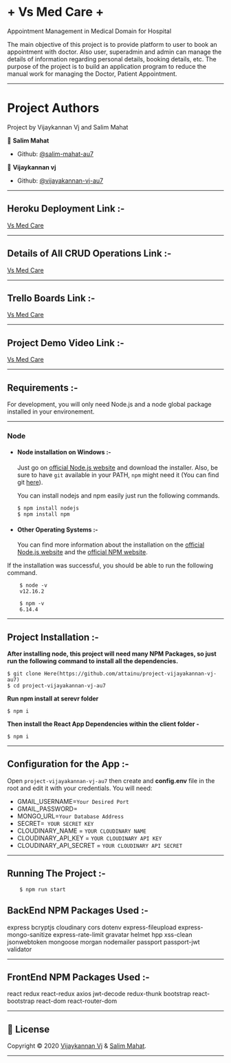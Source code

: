 #  + Vs Med Care +  
Appointment Management in Medical Domain for Hospital
                              
The main objective of this project is to provide platform to user to book an appointment with doctor. Also user, superadmin and admin can manage the details of information regarding personal details, booking details, etc. The purpose of the project is to build an application program to reduce the manual work for managing the Doctor, Patient Appointment. 

---
# Project Authors 

Project by Vijaykannan Vj and Salim Mahat

👤 **Salim Mahat**

- Github: [@salim-mahat-au7](https://github.com/attainu/salim-mahat-au7)

👤 **Vijaykannan vj**

- Github: [@vijayakannan-vj-au7](https://github.com/attainu/vijayakannan-vj-au7)
---

## Heroku Deployment Link :-
[Vs Med Care](https://vs-medcare.herokuapp.com/)

---

## Details of All CRUD Operations Link :-
[Vs Med Care](https://documenter.getpostman.com/view/11864784/TVKD3xmm)

---

## Trello Boards Link :-
[Vs Med Care](https://trello.com/b/KepY1opk/vijayakannan-salim)

---

## Project Demo Video Link :-
[Vs Med Care](https://drive.google.com/drive/folders/1xMVtwa7XyFwzLmxwlKjhGBpc2Kpk9LtL?usp=sharing)

---
## Requirements :-

For development, you will only need Node.js and a node global package installed in your environement.

---

### Node
- #### Node installation on Windows :-

  Just go on [official Node.js website](https://nodejs.org/) and download the installer.
  Also, be sure to have `git` available in your PATH, `npm` might need it (You can find git [here](https://git-scm.com/)).

  You can install nodejs and npm easily just run the following commands.

      $ npm install nodejs
      $ npm install npm

- #### Other Operating Systems :-
  You can find more information about the installation on the [official Node.js website](https://nodejs.org/) and the [official NPM website](https://npmjs.org/).

If the installation was successful, you should be able to run the following command.

```
    $ node -v
    v12.16.2

    $ npm -v
    6.14.4
```
---

## Project Installation :-
  **After installing node, this project will need many NPM Packages, so just run the following command to install all the dependencies.**
```
$ git clone Here(https://github.com/attainu/project-vijayakannan-vj-au7)
$ cd project-vijayakannan-vj-au7
```   
**Run npm install at serevr folder**
```
$ npm i
```
**Then install the React App Dependencies within the client folder -**
```
$ npm i 
```
---

## Configuration for the App :-

Open `project-vijayakannan-vj-au7` then create and **config.env** file in the root and edit it with your credentials. You will need:

- GMAIL_USERNAME=`Your Desired Port`
- GMAIL_PASSWORD=
- MONGO_URL=`Your Database Address`
- SECRET=` YOUR SECRET KEY`
- CLOUDINARY_NAME = `YOUR CLOUDINARY NAME`
- CLOUDINARY_API_KEY = `YOUR CLOUDINARY API KEY`
- CLOUDINARY_API_SECRET = `YOUR CLOUDINARY API SECRET`
---

## Running The Project :-

```
    $ npm run start
```


## BackEnd NPM Packages Used :-

express 
bcryptjs 
cloudinary 
cors 
dotenv 
express-fileupload 
express-mongo-sanitize 
express-rate-limit gravatar
helmet
hpp 
xss-clean 
jsonwebtoken 
mongoose 
morgan 
nodemailer 
passport 
passport-jwt 
validator 

---


## FrontEnd NPM Packages Used :-

react 
redux 
react-redux 
axios 
jwt-decode 
redux-thunk 
bootstrap 
react-bootstrap 
react-dom 
react-router-dom 

---


 ## 📝 License

Copyright © 2020 [Vijaykannan Vj](https://github.com/attainu/vijayakannan-vj-au7) & [Salim Mahat](https://github.com/attainu/salim-mahat-au7).

---